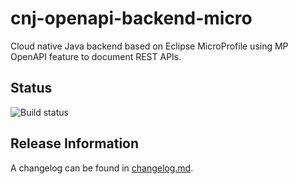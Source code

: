 # cnj-openapi-backend-micro

Cloud native Java backend based on Eclipse MicroProfile using MP OpenAPI feature to document REST APIs.

## Status

![Build status]()

## Release Information

A changelog can be found in [changelog.md](changelog.md).
